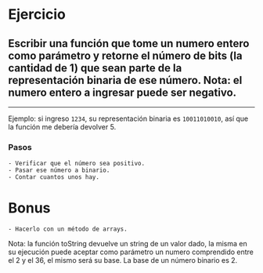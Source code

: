 # Ejercicio

## Escribir una función que tome un numero entero como parámetro y retorne el número de bits (la cantidad de 1) que sean parte de la representación binaria de ese número. Nota: el numero entero a ingresar puede ser negativo.

---

Ejemplo: si ingreso `1234`, su representación binaria es `10011010010`, así que la función me debería devolver 5.

### Pasos

    - Verificar que el número sea positivo.
    - Pasar ese número a binario.
    - Contar cuantos unos hay.

# Bonus

    - Hacerlo con un método de arrays.

Nota: la función toString devuelve un string de un valor dado, la misma en su ejecución puede aceptar como parámetro un numero comprendido entre el 2 y el 36, el mismo será su base. La base de un número binario es 2.